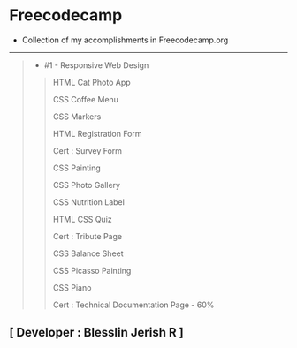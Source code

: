 # Freecodecamp

- Collection of my accomplishments in Freecodecamp.org

---

>- #1 - Responsive Web Design
>>HTML Cat Photo App
>>
>>CSS Coffee Menu
>>
>>CSS Markers
>>
>>HTML Registration Form
>>
>>Cert : Survey Form
>>
>>CSS Painting
>>
>>CSS Photo  Gallery
>>
>>CSS Nutrition Label
>>
>>HTML CSS Quiz
>>
>>Cert : Tribute Page
>>
>>CSS Balance Sheet
>>
>>CSS Picasso Painting
>>
>>CSS Piano
>>
>>Cert : Technical Documentation Page - 60%

## [ Developer : Blesslin Jerish R ]
